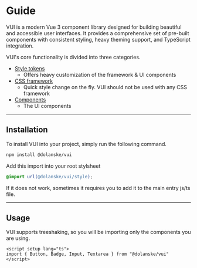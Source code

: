 # Guide

VUI is a modern Vue 3 component library designed for building beautiful and accessible user interfaces. It provides a comprehensive set of pre-built components with consistent styling, heavy theming support, and TypeScript integration.

VUI's core functionality is divided into three categories.

- [Style tokens](/docs/tokens) 
  - Offers heavy customization of the framework & UI components
- [CSS framework](/docs/framework)
  - Quick style change on the fly. VUI should not be used with any CSS framework
- [Components](/docs/components)
  - The UI components


---


## Installation

To install VUI into your project, simply run the following command.

```bash
npm install @dolanske/vui
```

Add this import into your root stylsheet

```css
@import url(@dolanske/vui/style);
```

If it does not work, sometimes it requires you to add it to the main entry js/ts file.

---

## Usage

VUI supports treeshaking, so you will be importing only the components you are using.

```vue
<script setup lang="ts">
import { Button, Badge, Input, Textarea } from "@dolanske/vui"
</script>
```